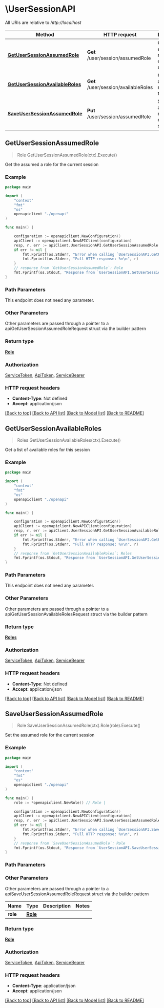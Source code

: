 # \UserSessionAPI

All URIs are relative to *http://localhost*

Method | HTTP request | Description
------------- | ------------- | -------------
[**GetUserSessionAssumedRole**](UserSessionAPI.md#GetUserSessionAssumedRole) | **Get** /user/session/assumedRole | Get the assumed a role for the current session
[**GetUserSessionAvailableRoles**](UserSessionAPI.md#GetUserSessionAvailableRoles) | **Get** /user/session/availableRoles | Get a list of available roles for this session
[**SaveUserSessionAssumedRole**](UserSessionAPI.md#SaveUserSessionAssumedRole) | **Put** /user/session/assumedRole | Set the assumed role for the current session



## GetUserSessionAssumedRole

> Role GetUserSessionAssumedRole(ctx).Execute()

Get the assumed a role for the current session



### Example

```go
package main

import (
    "context"
    "fmt"
    "os"
    openapiclient "./openapi"
)

func main() {

    configuration := openapiclient.NewConfiguration()
    apiClient := openapiclient.NewAPIClient(configuration)
    resp, r, err := apiClient.UserSessionAPI.GetUserSessionAssumedRole(context.Background()).Execute()
    if err != nil {
        fmt.Fprintf(os.Stderr, "Error when calling `UserSessionAPI.GetUserSessionAssumedRole``: %v\n", err)
        fmt.Fprintf(os.Stderr, "Full HTTP response: %v\n", r)
    }
    // response from `GetUserSessionAssumedRole`: Role
    fmt.Fprintf(os.Stdout, "Response from `UserSessionAPI.GetUserSessionAssumedRole`: %v\n", resp)
}
```

### Path Parameters

This endpoint does not need any parameter.

### Other Parameters

Other parameters are passed through a pointer to a apiGetUserSessionAssumedRoleRequest struct via the builder pattern


### Return type

[**Role**](Role.md)

### Authorization

[ServiceToken](../README.md#ServiceToken), [ApiToken](../README.md#ApiToken), [ServiceBearer](../README.md#ServiceBearer)

### HTTP request headers

- **Content-Type**: Not defined
- **Accept**: application/json

[[Back to top]](#) [[Back to API list]](../README.md#documentation-for-api-endpoints)
[[Back to Model list]](../README.md#documentation-for-models)
[[Back to README]](../README.md)


## GetUserSessionAvailableRoles

> Roles GetUserSessionAvailableRoles(ctx).Execute()

Get a list of available roles for this session



### Example

```go
package main

import (
    "context"
    "fmt"
    "os"
    openapiclient "./openapi"
)

func main() {

    configuration := openapiclient.NewConfiguration()
    apiClient := openapiclient.NewAPIClient(configuration)
    resp, r, err := apiClient.UserSessionAPI.GetUserSessionAvailableRoles(context.Background()).Execute()
    if err != nil {
        fmt.Fprintf(os.Stderr, "Error when calling `UserSessionAPI.GetUserSessionAvailableRoles``: %v\n", err)
        fmt.Fprintf(os.Stderr, "Full HTTP response: %v\n", r)
    }
    // response from `GetUserSessionAvailableRoles`: Roles
    fmt.Fprintf(os.Stdout, "Response from `UserSessionAPI.GetUserSessionAvailableRoles`: %v\n", resp)
}
```

### Path Parameters

This endpoint does not need any parameter.

### Other Parameters

Other parameters are passed through a pointer to a apiGetUserSessionAvailableRolesRequest struct via the builder pattern


### Return type

[**Roles**](Roles.md)

### Authorization

[ServiceToken](../README.md#ServiceToken), [ApiToken](../README.md#ApiToken), [ServiceBearer](../README.md#ServiceBearer)

### HTTP request headers

- **Content-Type**: Not defined
- **Accept**: application/json

[[Back to top]](#) [[Back to API list]](../README.md#documentation-for-api-endpoints)
[[Back to Model list]](../README.md#documentation-for-models)
[[Back to README]](../README.md)


## SaveUserSessionAssumedRole

> Role SaveUserSessionAssumedRole(ctx).Role(role).Execute()

Set the assumed role for the current session



### Example

```go
package main

import (
    "context"
    "fmt"
    "os"
    openapiclient "./openapi"
)

func main() {
    role := *openapiclient.NewRole() // Role | 

    configuration := openapiclient.NewConfiguration()
    apiClient := openapiclient.NewAPIClient(configuration)
    resp, r, err := apiClient.UserSessionAPI.SaveUserSessionAssumedRole(context.Background()).Role(role).Execute()
    if err != nil {
        fmt.Fprintf(os.Stderr, "Error when calling `UserSessionAPI.SaveUserSessionAssumedRole``: %v\n", err)
        fmt.Fprintf(os.Stderr, "Full HTTP response: %v\n", r)
    }
    // response from `SaveUserSessionAssumedRole`: Role
    fmt.Fprintf(os.Stdout, "Response from `UserSessionAPI.SaveUserSessionAssumedRole`: %v\n", resp)
}
```

### Path Parameters



### Other Parameters

Other parameters are passed through a pointer to a apiSaveUserSessionAssumedRoleRequest struct via the builder pattern


Name | Type | Description  | Notes
------------- | ------------- | ------------- | -------------
 **role** | [**Role**](Role.md) |  | 

### Return type

[**Role**](Role.md)

### Authorization

[ServiceToken](../README.md#ServiceToken), [ApiToken](../README.md#ApiToken), [ServiceBearer](../README.md#ServiceBearer)

### HTTP request headers

- **Content-Type**: application/json
- **Accept**: application/json

[[Back to top]](#) [[Back to API list]](../README.md#documentation-for-api-endpoints)
[[Back to Model list]](../README.md#documentation-for-models)
[[Back to README]](../README.md)


